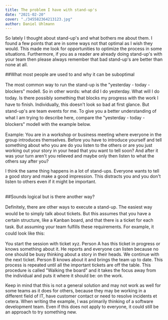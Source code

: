 ```yaml
---
title: The problem I have with stand-up's
date: "2021-02-20"
cover: "./345582364213123.jpg"
author: Daniel Uhlmann
---
```


So lately I thought about stand-up's and what bothers me about them. I found a few points that are in some ways not that optimal as I wish they would. This made me look for opportunities to optimize the process in some situations. Furthermore, if you as a reader are already doing stand-up's with your team then please always remember that bad stand-up's are better than none at all.

##What most people are used to and why it can be suboptimal

<p style = "line-height: 1.5;">
The most common way to run the stand-up is the "yesterday - today - blockers" modell. So in other words: what did I do yesterday. What will I do today. Is there possibly something that blocks my progress with the work I have to finish. Individually, this doesn't look so bad at first glance. But stand-up's are team events for me. To give you a better understanding of what I am trying to describe here, compare the "yesterday - today - blockers" modell with the example below.

Example: You are in a workshop or business meeting where everyone in the group introduces themselves. Before you have to introduce yourself and tell something about who you are do you listen to the others or are you just working out your story in your head that you want to tell soon? And after it was your turn aren't you relieved and maybe only then listen to what the others say after you?

I think the same thing happens in a lot of stand-ups. Everyone wants to tell a good story and make a good impression. This distracts you and you don't listen to others even if it might be important.
<br></br></p>

##Sounds logical but is there another way?
<p style = "line-height: 1.5;">
Definitely, there are other ways to execute a stand-up. The easiest way would be to simply talk about tickets. But this assumes that you have a certain structure, like a Kanban board, and that there is a ticket for each task. But assuming your team fulfills these requirements. For example, it could look like this:

You start the session with ticket xyz. Person A has this ticket in progress or knows something about it. He reports and everyone can listen because no one should be busy thinking about a story in their heads. We continue with the next ticket. Person B knows about it and brings the team up to date. This process is repeated until all the important tickets are off the table. This procedure is called "Walking the board" and it takes the focus away from the individual and puts it where it should be: on the work.

Keep in mind that this is not a general solution and may not work as well for some teams as it does for others, because they may be working in a different field of IT, have customer contact or need to resolve incidents et cetera. When writing the example, I was primarily thinking of a software development team. Even if this does not apply to everyone, it could still be an approach to try something new.
<br></br></p>


<p style = "line-height: 1.5;">
<br></br></p>

<p style = "line-height: 1.5;">


<br></br></p>


<p style = "line-height: 1.5;">
<br></br></p>
